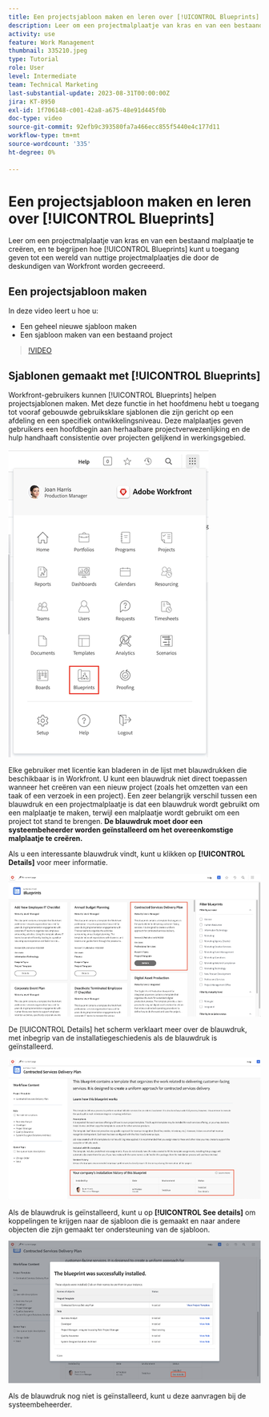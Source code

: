```yaml
---
title: Een projectsjabloon maken en leren over [!UICONTROL Blueprints]
description: Leer om een projectmalplaatje van kras en van een bestaand malplaatje te creëren, en te begrijpen hoe [!UICONTROL Blueprints] kunt u toegang geven tot een wereld van nuttige projectmalplaatjes die door de deskundigen van Workfront worden gecreeerd.
activity: use
feature: Work Management
thumbnail: 335210.jpeg
type: Tutorial
role: User
level: Intermediate
team: Technical Marketing
last-substantial-update: 2023-08-31T00:00:00Z
jira: KT-8950
exl-id: 1f706148-c001-42a8-a675-48e91d445f0b
doc-type: video
source-git-commit: 92efb9c393580fa7a466ecc855f5440e4c177d11
workflow-type: tm+mt
source-wordcount: '335'
ht-degree: 0%

---
```


# Een projectsjabloon maken en leren over [!UICONTROL Blueprints]

Leer om een projectmalplaatje van kras en van een bestaand malplaatje te creëren, en te begrijpen hoe [!UICONTROL Blueprints] kunt u toegang geven tot een wereld van nuttige projectmalplaatjes die door de deskundigen van Workfront worden gecreeerd.

## Een projectsjabloon maken

In deze video leert u hoe u:

* Een geheel nieuwe sjabloon maken
* Een sjabloon maken van een bestaand project

>[!VIDEO](https://video.tv.adobe.com/v/335210/?quality=12&learn=on)

## Sjablonen gemaakt met [!UICONTROL Blueprints]

Workfront-gebruikers kunnen [!UICONTROL Blueprints] helpen projectsjablonen maken. Met deze functie in het hoofdmenu hebt u toegang tot vooraf gebouwde gebruiksklare sjablonen die zijn gericht op een afdeling en een specifiek ontwikkelingsniveau. Deze malplaatjes geven gebruikers een hoofdbegin aan herhaalbare projectverwezenlijking en de hulp handhaaft consistentie over projecten gelijkend in werkingsgebied.

![Blauwdrukken in hoofdmenu](assets/pt-blueprints-01.png)

Elke gebruiker met licentie kan bladeren in de lijst met blauwdrukken die beschikbaar is in Workfront. U kunt een blauwdruk niet direct toepassen wanneer het creëren van een nieuw project (zoals het omzetten van een taak of een verzoek in een project). Een zeer belangrijk verschil tussen een blauwdruk en een projectmalplaatje is dat een blauwdruk wordt gebruikt om een malplaatje te maken, terwijl een malplaatje wordt gebruikt om een project tot stand te brengen. **De blauwdruk moet door een systeembeheerder worden geïnstalleerd om het overeenkomstige malplaatje te creëren.**

Als u een interessante blauwdruk vindt, kunt u klikken op **[!UICONTROL Details]** voor meer informatie.

![Lijst met blauwdrukken](assets/pt-blueprints-02.png)

De [!UICONTROL Details] het scherm verklaart meer over de blauwdruk, met inbegrip van de installatiegeschiedenis als de blauwdruk is geïnstalleerd.

![Details over het gebruik van een blauwdruk](assets/pt-blueprints-03.png)

Als de blauwdruk is geïnstalleerd, kunt u op **[!UICONTROL See details]** om koppelingen te krijgen naar de sjabloon die is gemaakt en naar andere objecten die zijn gemaakt ter ondersteuning van de sjabloon.

![Details over de installatie van een blauwdruk](assets/pt-blueprints-04.png)

Als de blauwdruk nog niet is geïnstalleerd, kunt u deze aanvragen bij de systeembeheerder.
